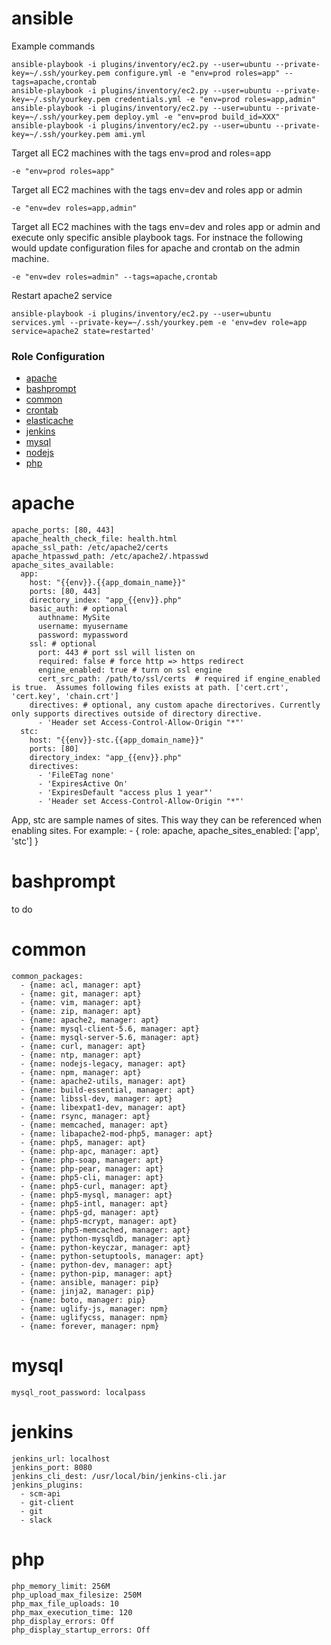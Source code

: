 # ansible

Example commands

```
ansible-playbook -i plugins/inventory/ec2.py --user=ubuntu --private-key=~/.ssh/yourkey.pem configure.yml -e "env=prod roles=app" --tags=apache,crontab
ansible-playbook -i plugins/inventory/ec2.py --user=ubuntu --private-key=~/.ssh/yourkey.pem credentials.yml -e "env=prod roles=app,admin"
ansible-playbook -i plugins/inventory/ec2.py --user=ubuntu --private-key=~/.ssh/yourkey.pem deploy.yml -e "env=prod build_id=XXX"
ansible-playbook -i plugins/inventory/ec2.py --user=ubuntu --private-key=~/.ssh/yourkey.pem ami.yml
```

Target all EC2 machines with the tags env=prod and roles=app

```
-e "env=prod roles=app"
```

Target all EC2 machines with the tags env=dev and roles app or admin

```
-e "env=dev roles=app,admin"
```

Target all EC2 machines with the tags env=dev and roles app or admin and execute only specific ansible playbook tags.  For instnace the following would update configuration files for apache and crontab on the admin machine.

```
-e "env=dev roles=admin" --tags=apache,crontab
```

Restart apache2 service
```
ansible-playbook -i plugins/inventory/ec2.py --user=ubuntu services.yml --private-key=~/.ssh/yourkey.pem -e 'env=dev role=app service=apache2 state=restarted'
```

### Role Configuration
- [apache](#role-apache)
- [bashprompt](#role-bashprompt)
- [common](#role-common)
- [crontab](#role-crontab)
- [elasticache](#role-elasticache)
- [jenkins](#role-jenkins)
- [mysql](#role-mysql)
- [nodejs](#role-nodejs)
- [php](#role-php)

<a name="role-apache"></a>
# apache
````
apache_ports: [80, 443]
apache_health_check_file: health.html
apache_ssl_path: /etc/apache2/certs
apache_htpasswd_path: /etc/apache2/.htpasswd
apache_sites_available:
  app:
    host: "{{env}}.{{app_domain_name}}"
    ports: [80, 443]
    directory_index: "app_{{env}}.php"
    basic_auth: # optional
      authname: MySite
      username: myusername
      password: mypassword
    ssl: # optional
      port: 443 # port ssl will listen on
      required: false # force http => https redirect
      engine_enabled: true # turn on ssl engine
      cert_src_path: /path/to/ssl/certs  # required if engine_enabled is true.  Assumes following files exists at path. ['cert.crt', 'cert.key', 'chain.crt']
    directives: # optional, any custom apache directorives. Currently only supports directives outside of directory directive.
      - 'Header set Access-Control-Allow-Origin "*"'
  stc:
    host: "{{env}}-stc.{{app_domain_name}}"
    ports: [80]
    directory_index: "app_{{env}}.php"
    directives:
      - 'FileETag none'
      - 'ExpiresActive On'
      - 'ExpiresDefault "access plus 1 year"'
      - 'Header set Access-Control-Allow-Origin "*"'
````

App, stc are sample names of sites.  This way they can be referenced when enabling sites.
For example:  - { role: apache, apache_sites_enabled: ['app', 'stc'] }

# bashprompt
<a name="role-bashprompt"></a>
to do

# common
<a name="role-common"></a>
```
common_packages:
  - {name: acl, manager: apt}
  - {name: git, manager: apt}
  - {name: vim, manager: apt}
  - {name: zip, manager: apt}
  - {name: apache2, manager: apt}
  - {name: mysql-client-5.6, manager: apt}
  - {name: mysql-server-5.6, manager: apt}
  - {name: curl, manager: apt}
  - {name: ntp, manager: apt}
  - {name: nodejs-legacy, manager: apt}
  - {name: npm, manager: apt}
  - {name: apache2-utils, manager: apt}
  - {name: build-essential, manager: apt}
  - {name: libssl-dev, manager: apt}
  - {name: libexpat1-dev, manager: apt}
  - {name: rsync, manager: apt}
  - {name: memcached, manager: apt}
  - {name: libapache2-mod-php5, manager: apt}
  - {name: php5, manager: apt}
  - {name: php-apc, manager: apt}
  - {name: php-soap, manager: apt}
  - {name: php-pear, manager: apt}
  - {name: php5-cli, manager: apt}
  - {name: php5-curl, manager: apt}
  - {name: php5-mysql, manager: apt}
  - {name: php5-intl, manager: apt}
  - {name: php5-gd, manager: apt}
  - {name: php5-mcrypt, manager: apt}
  - {name: php5-memcached, manager: apt}
  - {name: python-mysqldb, manager: apt}
  - {name: python-keyczar, manager: apt}
  - {name: python-setuptools, manager: apt}
  - {name: python-dev, manager: apt}
  - {name: python-pip, manager: apt}
  - {name: ansible, manager: pip}
  - {name: jinja2, manager: pip}
  - {name: boto, manager: pip}
  - {name: uglify-js, manager: npm}
  - {name: uglifycss, manager: npm}
  - {name: forever, manager: npm}
```
# mysql
<a name="role-mysql"></a>
```
mysql_root_password: localpass
```
# jenkins
<a name="role-jenkins"></a>
```
jenkins_url: localhost
jenkins_port: 8080
jenkins_cli_dest: /usr/local/bin/jenkins-cli.jar
jenkins_plugins:
  - scm-api
  - git-client
  - git
  - slack

```

# php
<a name="role-php"></a>
```
php_memory_limit: 256M
php_upload_max_filesize: 250M
php_max_file_uploads: 10
php_max_execution_time: 120
php_display_errors: Off
php_display_startup_errors: Off
```



